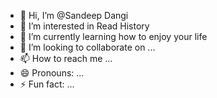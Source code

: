 - 👋 Hi, I’m @Sandeep Dangi
- 👀 I’m interested in Read History 
- 🌱 I’m currently learning how to enjoy your life
- 💞️ I’m looking to collaborate on ...
- 📫 How to reach me ...
- 😄 Pronouns: ...
- ⚡ Fun fact: ...

<!---
Sandeepda01/Sandeepda01 is a ✨ special ✨ repository because its `README.md` (this file) appears on your GitHub profile.
You can click the Preview link to take a look at your changes.
--->
